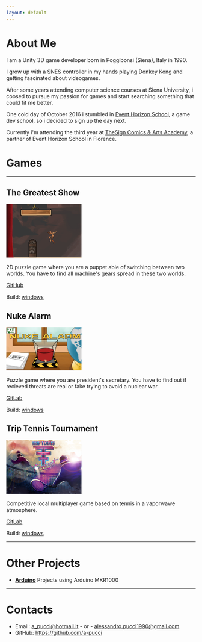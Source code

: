 ```yaml
---
layout: default
---
```


# About Me

I am a Unity 3D game developer born in Poggibonsi (Siena), Italy in 1990.

I grow up with a SNES controller in my hands playing Donkey Kong and getting fascinated about videogames. 

After some years attending computer science courses at Siena University, i coosed to pursue my passion for games and start searching something that could fit me better. 

One cold day of October 2016 i stumbled in [Event Horizon School](http://eventhorizoncg.com/it/), a game dev school, so i decided to sign up the day next.

 Currently i'm attending the third year at [TheSign Comics & Arts Academy](https://thesign.academy/), a partner of Event Horizon School in Florence.

# Games
---
## The Greatest Show

<img src="./Images/the_greatest_show.png" width="200"> 

2D puzzle game where you are a puppet able of switching between two worlds.
You have to find all machine's gears spread in these two worlds.

[GitHub](https://github.com/a-pucci/The_Greatest_Show)

Build: <a href="./Builds/the_greatest_show_build.rar" download>windows</a>

## Nuke Alarm

<img src="./Images/nuke_alarm.png" width="200">

Puzzle game where you are president's secretary.
You have to find out if recieved threats are real or fake trying to avoid a nuclear war.

[GitLab](https://gitlab.com/a-pucci/NukeAlarm)

Build: <a href="./Builds/nuke_alarm_build.rar" download>windows</a>


## Trip Tennis Tournament

<img src="./Images/trip_tennis_tournament.png" width="200">

Competitive local multiplayer game based on tennis in a vaporwawe atmosphere.

[GitLab](https://gitlab.com/Calosi/triptennistournament)

Build: <a href="./Builds/trip_tennis_tournament_build.rar" download>windows</a>

---

# Other Projects

- [**Arduino**](https://github.com/a-pucci/Arduino_Projects) Projects using Arduino MKR1000

---

# Contacts

* Email: <a_pucci@hotmail.it> - or - <alessandro.pucci1990@gmail.com>
* GitHub: <https://github.com/a-pucci>